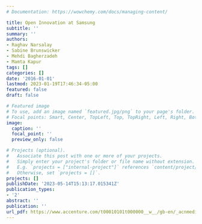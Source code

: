 ```yaml
---
# Documentation: https://wowchemy.com/docs/managing-content/

title: Open Innovation at Samsung
subtitle: ''
summary: ''
authors:
- Raghav Narsalay
- Sabine Brunswicker
- Mehdi Bagherzadeh
- Mamta Kapur
tags: []
categories: []
date: '2016-01-01'
lastmod: 2023-01-19T17:46:34-05:00
featured: false
draft: false

# Featured image
# To use, add an image named `featured.jpg/png` to your page's folder.
# Focal points: Smart, Center, TopLeft, Top, TopRight, Left, Right, BottomLeft, Bottom, BottomRight.
image:
  caption: ''
  focal_point: ''
  preview_only: false

# Projects (optional).
#   Associate this post with one or more of your projects.
#   Simply enter your project's folder or file name without extension.
#   E.g. `projects = ["internal-project"]` references `content/project/deep-learning/index.md`.
#   Otherwise, set `projects = []`.
projects: []
publishDate: '2023-05-14T15:13:17.015341Z'
publication_types:
- '2'
abstract: ''
publication: ''
url_pdf: https://www.accenture.com/t00010101t000000__w__/gb-en/_acnmedia/pdf-43/accenture-open-innovation-at-samsung.pdf
---
```

